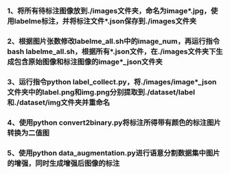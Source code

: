 ### 1、将所有待标注图像放到./images文件夹，命名为image\*.jpg，使用labelme标注，并将标注文件\*.json保存到./images文件夹
### 2、根据图片张数修改labelme_all.sh中的image_num，再运行指令bash labelme_all.sh，根据所有\*.json文件，在./images文件夹下生成包含原始图像和标注图像的image*_json文件夹
### 3、运行指令python label_collect.py，将./images/image*_json文件夹中的label.png和img.png分别提取到./dataset/label和./dataset/img文件夹并重命名
### 4、使用python convert2binary.py将标注所得带有颜色的标注图片转换为二值图
### 5、使用python data_augmentation.py进行语意分割数据集中图片的增强，同时生成增强后图像的标注